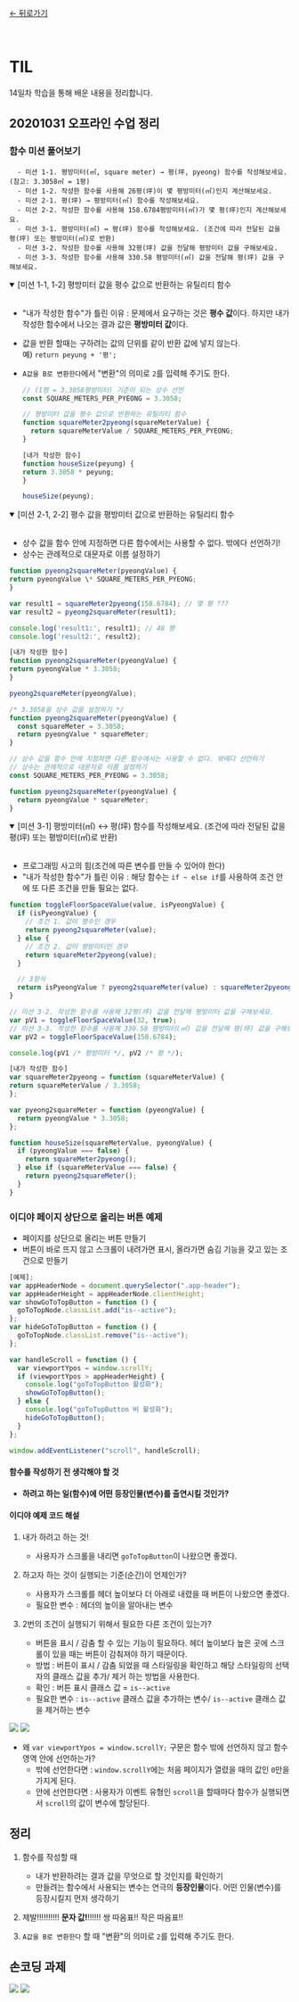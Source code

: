 [← 뒤로가기](./README.md)

<br/>

# TIL

14일차 학습을 통해 배운 내용을 정리합니다.

## 20201031 오프라인 수업 정리

### 함수 미션 풀어보기

```
  - 미션 1-1. 평방미터(㎡, square meter) → 평(坪, pyeong) 함수를 작성해보세요. (참고: 3.3058㎡ = 1평)
  - 미션 1-2. 작성한 함수를 사용해 26평(坪)이 몇 평방미터(㎡)인지 계산해보세요.
  - 미션 2-1. 평(坪) → 평방미터(㎡) 함수를 작성해보세요.
  - 미션 2-2. 작성한 함수를 사용해 158.6784평방미터(㎡)가 몇 평(坪)인지 계산해보세요.
  - 미션 3-1. 평방미터(㎡) ↔ 평(坪) 함수를 작성해보세요. (조건에 따라 전달된 값을 평(坪) 또는 평방미터(㎡)로 반환)
  - 미션 3-2. 작성한 함수를 사용해 32평(坪) 값을 전달해 평방미터 값을 구해보세요.
  - 미션 3-3. 작성한 함수를 사용해 330.58 평방미터(㎡) 값을 전달해 평(坪) 값을 구해보세요.
```

<details open>
  <summary>[미션 1-1, 1-2] 평방미터 값을 평수 값으로 반환하는 유틸리티 함수</summary>
  <br>

- "내가 작성한 함수"가 틀린 이유 : 문제에서 요구하는 것은 **평수 값**이다. 하지만 내가 작성한 함수에서 나오는 결과 값은 **평방미터 값**이다.
- 값을 반환 할때는 구하려는 값의 단위를 같이 반환 값에 넣지 않는다. <br>
  예) `return peyung + '평';`
- `A값을 B로 변환한다`에서 "변환"의 의미로 `2`를 입력해 주기도 한다.

  ```js
  // (1평 = 3.3058평방미터) 기준이 되는 상수 선언
  const SQUARE_METERS_PER_PYEONG = 3.3058;

  // 평방미터 값을 평수 값으로 반환하는 유틸리티 함수
  function squareMeter2pyeong(squareMeterValue) {
    return squareMeterValue / SQUARE_METERS_PER_PYEONG;
  }
  ```

  ```js
  [내가 작성한 함수]
  function houseSize(peyung) {
  return 3.3058 * peyung;
  }

  houseSize(peyung);
  ```

</details>

<details open>
  <summary>[미션 2-1, 2-2] 평수 값을 평방미터 값으로 반환하는 유틸리티 함수</summary>
  <br>

- 상수 값을 함수 안에 지정하면 다른 함수에서는 사용할 수 없다. 밖에다 선언하기!
- 상수는 관례적으로 대문자로 이름 설정하기

```js
function pyeong2squareMeter(pyeongValue) {
return pyeongValue \* SQUARE_METERS_PER_PYEONG;
}

var result1 = squareMeter2pyeong(158.6784); // 몇 평 ???
var result2 = pyeong2squareMeter(result1);

console.log('result1:', result1); // 48 평
console.log('result2:', result2);
```

```js
[내가 작성한 함수]
function pyeong2squareMeter(pyeongValue) {
return pyeongValue * 3.3058;
}

pyeong2squareMeter(pyeongValue);

/* 3.3058을 상수 값을 설정하기 */
function pyeong2squareMeter(pyeongValue) {
  const squareMeter = 3.3058;
  return pyeongValue * squareMeter;
}

// 상수 값을 함수 안에 지정하면 다른 함수에서는 사용할 수 없다. 밖에다 선언하기
// 상수는 관례적으로 대문자로 이름 설정하기
const SQUARE_METERS_PER_PYEONG = 3.3058;

function pyeong2squareMeter(pyeongValue) {
  return pyeongValue * squareMeter;
}
```

</details>

<details open>
  <summary>[미션 3-1] 평방미터(㎡) ↔ 평(坪) 함수를 작성해보세요. (조건에 따라 전달된 값을 평(坪) 또는 평방미터(㎡)로 반환)</summary>
  <br>

- 프로그래밍 사고의 힘(조건에 따른 변수를 만들 수 있어야 한다)
- "내가 작성한 함수"가 틀린 이유 : 해당 함수는 `if ~ else if`를 사용하여 조건 안에 또 다른 조건을 만들 필요는 없다.

```js
function toggleFloorSpaceValue(value, isPyeongValue) {
  if (isPyeongValue) {
    // 조건 1. 값이 평수인 경우
    return pyeong2squareMeter(value);
  } else {
    // 조건 2. 값이 평방미터인 경우
    return squareMeter2pyeong(value);
  }

  // 3항식
  return isPyeongValue ? pyeong2squareMeter(value) : squareMeter2pyeong(value);
}

// 미션 3-2. 작성한 함수를 사용해 32평(坪) 값을 전달해 평방미터 값을 구해보세요.
var pV1 = toggleFloorSpaceValue(32, true);
// 미션 3-3. 작성한 함수를 사용해 330.58 평방미터(㎡) 값을 전달해 평(坪) 값을 구해보세요.
var pV2 = toggleFloorSpaceValue(158.6784);

console.log(pV1 /* 평방미터 */, pV2 /* 평 */);
```

```js
[내가 작성한 함수]
var squareMeter2pyeong = function (squareMeterValue) {
return squareMeterValue / 3.3058;
};

var pyeong2squareMeter = function (pyeongValue) {
  return pyeongValue * 3.3058;
};

function houseSize(squareMeterValue, pyeongValue) {
  if (pyeongValue === false) {
    return squareMeter2pyeong();
  } else if (squareMeterValue === false) {
    return pyeong2squareMeter();
  }
}
```

</details>

### 이디야 페이지 상단으로 올리는 버튼 예제

- 페이지를 상단으로 올리는 버튼 만들기
- 버튼이 바로 뜨지 않고 스크롤이 내려가면 표시, 올라가면 숨김 기능을 갖고 있는 조건으로 만들기

```js
[예제];
var appHeaderNode = document.querySelector(".app-header");
var appHeaderHeight = appHeaderNode.clientHeight;
var showGoToTopButton = function () {
  goToTopNode.classList.add("is--active");
};
var hideGoToTopButton = function () {
  goToTopNode.classList.remove("is--active");
};

var handleScroll = function () {
  var viewportYpos = window.scrollY;
  if (viewportYpos > appHeaderHeight) {
    console.log("goToTopButton 활성화");
    showGoToTopButton();
  } else {
    console.log("goToTopButton 비 활성화");
    hideGoToTopButton();
  }
};

window.addEventListener("scroll", handleScroll);
```

#### 함수를 작성하기 전 생각해야 할 것

- **하려고 하는 일(함수)에 어떤 등장인물(변수)를 출연시킬 것인가?**

#### 이디야 예제 코드 해설

1. 내가 하려고 하는 것!

   - 사용자가 스크롤을 내리면 `goToTopButton`이 나왔으면 좋겠다.

2. 하고자 하는 것이 실행되는 기준(순간)이 언제인가?

   - 사용자가 스크롤를 헤더 높이보다 더 아래로 내렸을 때 버튼이 나왔으면 좋겠다.
   - 필요한 변수 : 헤더의 높이을 알아내는 변수

3. 2번의 조건이 실행되기 위해서 필요한 다른 조건이 있는가?

   - 버튼을 표시 / 감춤 할 수 있는 기능이 필요하다. 헤더 높이보다 높은 곳에 스크롤이 있을 때는 버튼이 감춰져야 하기 때문이다.
   - 방법 : 버튼이 표시 / 감춤 되었을 때 스타일링을 확인하고 해당 스타일링의 선택자의 클래스 값을 추가/ 제거 하는 방법을 사용한다.
   - 확인 : 버튼 표시 클래스 값 = `is--active`
   - 필요한 변수 : `is--active` 클래스 값을 추가하는 변수/ `is--active` 클래스 값을 제거하는 변수

![](./assets/D14_TIL_attached_file1.jpg)
![](./assets/D14_TIL_attached_file2.jpg)

- 왜 `var viewportYpos = window.scrollY;` 구문은 함수 밖에 선언하지 않고 함수 영역 안에 선언하는가?
  - 밖에 선언한다면 : `window.scrollY`에는 처음 페이지가 열렸을 때의 값인 `0`만을 가지게 된다.
  - 안에 선언한다면 : 사용자가 이벤트 유형인 `scroll`을 할때마다 함수가 실행되면서 `scroll`의 값이 변수에 할당된다.

## 정리

1. 함수를 작성할 때

   - 내가 반환하려는 결과 값을 무엇으로 할 것인지를 확인하기
   - 만들려는 함수에서 사용되는 변수는 연극의 **등장인물**이다. 어떤 인물(변수)를 등장시킬지 먼저 생각하기

1. 제발!!!!!!!!!! **문자 값!**!!!!!! 쌍 따옴표!! 작은 따옴표!!

1. `A값을 B로 변환한다` 할 때 "변환"의 의미로 `2`를 입력해 주기도 한다.

## 손코딩 과제

![](./assets/D15_TIL_hand_write_coding1.jpg)
![](./assets/D15_TIL_hand_write_coding2.jpg)
